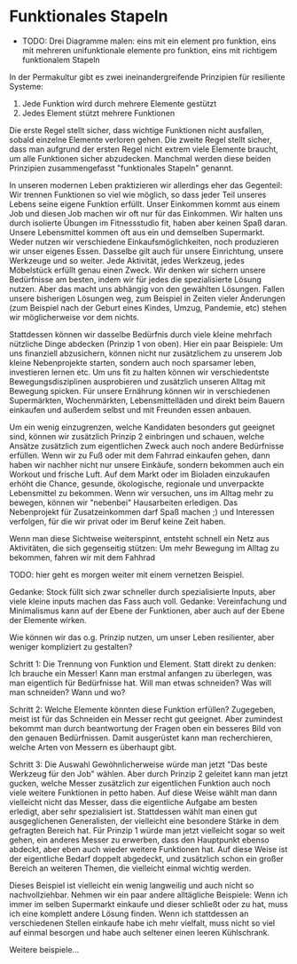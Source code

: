 # Funktionales Stapeln

* TODO: Drei Diagramme malen: eins mit ein element pro funktion, eins mit mehreren unifunktionale elemente pro funktion, eins mit richtigem funktionalem Stapeln

In der Permakultur gibt es zwei ineinandergreifende Prinzipien für resiliente Systeme:

1. Jede Funktion wird durch mehrere Elemente gestützt
2. Jedes Element stützt mehrere Funktionen

Die erste Regel stellt sicher, dass wichtige Funktionen nicht ausfallen, sobald einzelne Elemente verloren gehen.
Die zweite Regel stellt sicher, dass man aufgrund der ersten Regel nicht extrem viele Elemente braucht, um alle Funktionen sicher abzudecken.
Manchmal werden diese beiden Prinzipien zusammengefasst "funktionales Stapeln" genannt.

In unseren modernen Leben praktizieren wir allerdings eher das Gegenteil: 
Wir trennen Funktionen so viel wie möglich, so dass jeder Teil unseres Lebens seine eigene Funktion erfüllt.
Unser Einkommen kommt aus einem Job und diesen Job machen wir oft nur für das Einkommen.
Wir halten uns durch isolierte Übungen im Fitnessstudio fit, haben aber keinen Spaß daran.
Unsere Lebensmittel kommen oft aus ein und demselben Supermarkt.
Weder nutzen wir verschiedene Einkaufsmöglichkeiten, noch produzieren wir unser eigenes Essen. 
Dasselbe gilt auch für unsere Einrichtung, unsere Werkzeuge und so weiter.
Jede Aktivität, jedes Werkzeug, jedes Möbelstück erfüllt genau einen Zweck.
Wir denken wir sichern unsere Bedürfnisse am besten, indem wir für jedes die spezialisierte Lösung nutzen.
Aber das macht uns abhängig von den gewählten Lösungen.
Fallen unsere bisherigen Lösungen weg, zum Beispiel in Zeiten vieler Änderungen (zum Beispiel nach der Geburt eines Kindes, Umzug, Pandemie, etc) stehen wir möglicherweise vor dem nichts.

Stattdessen können wir dasselbe Bedürfnis durch viele kleine mehrfach nützliche Dinge abdecken (Prinzip 1 von oben).
Hier ein paar Beispiele:
Um uns finanziell abzusichern, können nicht nur zusätzlichem zu unserem Job kleine Nebenprojekte starten, sondern auch noch sparsamer leben, investieren lernen etc.
Um uns fit zu halten können wir verschiedentste Bewegungsdisziplinen ausprobieren und zusätzlich unseren Alltag mit Bewegung spicken.
Für unsere Ernährung können wir in verschiedenen Supermärkten, Wochenmärkten, Lebensmittelläden und direkt beim Bauern einkaufen und außerdem selbst und mit Freunden essen anbauen.

Um ein wenig einzugrenzen, welche Kandidaten besonders gut geeignet sind, können wir zusätzlich Prinzip 2 einbringen und schauen, welche Ansätze zusätzlich zum eigentlichen Zweck auch noch andere Bedürfnisse erfüllen.
Wenn wir zu Fuß oder mit dem Fahrrad einkaufen gehen, dann haben wir nachher nicht nur unsere Einkäufe, sondern bekommen auch ein Workout und frische Luft.
Auf dem Markt oder im Bioladen einzukaufen erhöht die Chance, gesunde, ökologische, regionale und unverpackte Lebensmittel zu bekommen.
Wenn wir versuchen, uns im Alltag mehr zu bewegen, können wir "nebenbei" Hausarbeiten erledigen.
Das Nebenprojekt für Zusatzeinkommen darf Spaß machen ;) und Interessen verfolgen, für die wir privat oder im Beruf keine Zeit haben.

Wenn man diese Sichtweise weiterspinnt, entsteht schnell ein Netz aus Aktivitäten, die sich gegenseitig stützen:
Um mehr Bewegung im Alltag zu bekommen, fahren wir mit dem Fahhrad

TODO: hier geht es morgen weiter mit einem vernetzen Beispiel.




Gedanke: Stock füllt sich zwar schneller durch spezialisierte Inputs, aber viele kleine inputs machen das Fass auch voll.
Gedanke: Vereinfachung und Minimalismus kann auf der Ebene der Funktionen, aber auch auf der Ebene der Elemente wirken.


Wie können wir das o.g. Prinzip nutzen, um unser Leben resilienter, aber weniger kompliziert zu gestalten?

Schritt 1: Die Trennung von Funktion und Element.
Statt direkt zu denken: Ich brauche ein Messer!
Kann man erstmal anfangen zu überlegen, was man eigentlich für Bedürfnisse hat. 
Will man etwas schneiden?
Was will man schneiden? 
Wann und wo?

Schritt 2: Welche Elemente könnten diese Funktion erfüllen?
Zugegeben, meist ist für das Schneiden ein Messer recht gut geeignet.
Aber zumindest bekommt man durch beantwortung der Fragen oben ein besseres Bild von den genauen Bedürfnissen.
Damit ausgerüstet kann man recherchieren, welche Arten von Messern es überhaupt gibt.

Schritt 3: Die Auswahl
Gewöhnlicherweise würde man jetzt "Das beste Werkzeug für den Job" wählen.
Aber durch Prinzip 2 geleitet kann man jetzt gucken, welche Messer zusätzlich zur eigentlichen Funktion auch noch viele weitere Funktionen in petto haben.
Auf diese Weise wählt man dann vielleicht nicht das Messer, dass die eigentliche Aufgabe am besten erledigt, aber sehr spezialisiert ist.
Stattdessen wählt man einen gut ausgeglichenen Generalisten, der vielleicht eine besondere Stärke in dem gefragten Bereich hat.
Für Prinzip 1 würde man jetzt vielleicht sogar so weit gehen, ein anderes Messer zu erwerben, dass den Hauptpunkt ebenso abdeckt, aber eben auch wieder weitere Funktionen hat.
Auf diese Weise ist der eigentliche Bedarf doppelt abgedeckt, und zusätzlich schon ein großer Bereich an weiteren Themen, die vielleicht einmal wichtig werden.


Dieses Beispiel ist vielleicht ein wenig langweilig und auch nicht so nachvollziehbar.
Nehmen wir ein paar andere alltägliche Beispiele:
Wenn ich immer im selben Supermarkt einkaufe und dieser schließt oder zu hat, muss ich eine komplett andere Lösung finden.
Wenn ich stattdessen an verschiedenen Stellen einkaufe habe ich mehr vielfalt, muss nicht so viel auf einmal besorgen und habe auch seltener einen leeren Kühlschrank.

Weitere beispiele...

